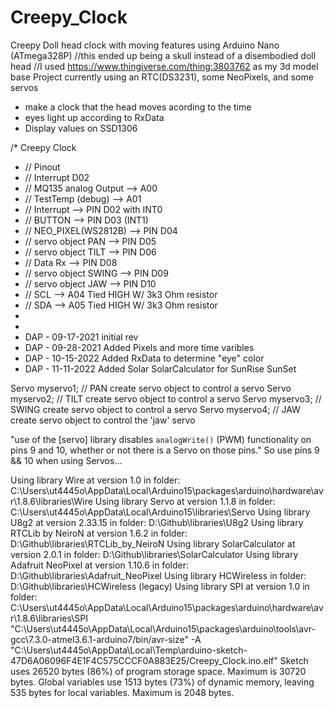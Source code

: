 # Creepy_Clock
Creepy Doll head clock with moving features using Arduino Nano (ATmega328P)
//this ended up being a skull instead of a disembodied doll head
//I used https://www.thingiverse.com/thing:3803762 as my 3d model base
Project currently using an RTC(DS3231), some NeoPixels, and some servos 
 *  make a clock that the head moves acording to the time
 *  eyes light up according to RxData
 *  Display values on SSD1306


/* Creepy Clock
*  // Pinout
 *  //  Interrupt D02
 *  //  MQ135 analog Output --> A00
 *  //  TestTemp (debug)    --> A01
 *  //  Interrupt           --> PIN D02 with INT0
 *  //  BUTTON              --> PIN D03 (INT1)
 *  //  NEO_PIXEL(WS2812B)  --> PIN D04
 *  //  servo object  PAN   --> PIN D05
 *  //  servo object  TILT  --> PIN D06
 *  //  Data Rx             --> PIN D08
 *  //  servo object  SWING --> PIN D09
 *  //  servo object  JAW   --> PIN D10
 *  //  SCL                 --> A04 Tied HIGH W/ 3k3 Ohm resistor
 *  //  SDA                 --> A05 Tied HIGH W/ 3k3 Ohm resistor
 *   
 *  
 *  DAP - 09-17-2021 initial rev
 *  DAP - 09-28-2021 Added Pixels and  more time varibles
 *  DAP - 10-15-2022 Added RxData to determine "eye" color
 *  DAP - 11-11-2022 Added Solar SolarCalculator for SunRise SunSet

Servo myservo1;  // PAN   create servo object to control a servo
Servo myservo2;  // TILT  create servo object to control a servo
Servo myservo3;  // SWING create servo object to control a servo
Servo myservo4;  // JAW   create servo object to control the 'jaw' servo

  "use of the [servo] library disables `analogWrite()` (PWM) functionality on pins 9 and 10, whether or not there is a Servo on those pins."
  So use pins 9 && 10 when using Servos...

Using library Wire at version 1.0 in folder: C:\Users\ut4445o\AppData\Local\Arduino15\packages\arduino\hardware\avr\1.8.6\libraries\Wire 
Using library Servo at version 1.1.8 in folder: C:\Users\ut4445o\AppData\Local\Arduino15\libraries\Servo 
Using library U8g2 at version 2.33.15 in folder: D:\Github\libraries\U8g2 
Using library RTCLib by NeiroN at version 1.6.2 in folder: D:\Github\libraries\RTCLib_by_NeiroN 
Using library SolarCalculator at version 2.0.1 in folder: D:\Github\libraries\SolarCalculator 
Using library Adafruit NeoPixel at version 1.10.6 in folder: D:\Github\libraries\Adafruit_NeoPixel 
Using library HCWireless in folder: D:\Github\libraries\HCWireless (legacy)
Using library SPI at version 1.0 in folder: C:\Users\ut4445o\AppData\Local\Arduino15\packages\arduino\hardware\avr\1.8.6\libraries\SPI 
"C:\\Users\\ut4445o\\AppData\\Local\\Arduino15\\packages\\arduino\\tools\\avr-gcc\\7.3.0-atmel3.6.1-arduino7/bin/avr-size" -A "C:\\Users\\ut4445o\\AppData\\Local\\Temp\\arduino-sketch-47D6A06096F4E1F4C575CCCF0A883E25/Creepy_Clock.ino.elf"
Sketch uses 26520 bytes (86%) of program storage space. Maximum is 30720 bytes.
Global variables use 1513 bytes (73%) of dynamic memory, leaving 535 bytes for local variables. Maximum is 2048 bytes.
